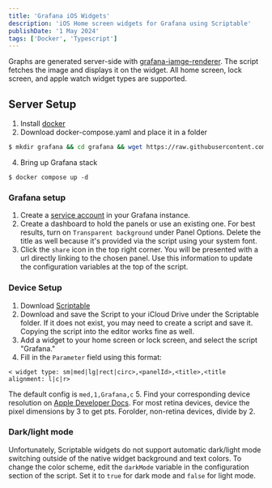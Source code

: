 ```yaml
---
title: 'Grafana iOS Widgets'
description: 'iOS Home screen widgets for Grafana using Scriptable'
publishDate: '1 May 2024'
tags: ['Docker', 'Typescript']
---
```


Graphs are generated server-side with [grafana-iamge-renderer](https://github.com/grafana/grafana-image-renderer). The script fetches the image and displays it on the widget. All home screen, lock screen, and apple watch widget types are supported.

## Server Setup

1. Install [docker](https://docs.docker.com/engine/install/)
2. Download docker-compose.yaml and place it in a folder

```bash
$ mkdir grafana && cd grafana && wget https://raw.githubusercontent.com/michaelpayne02/grafana-ios-widget/main/docker-compose.yaml
```

4. Bring up Grafana stack

```
$ docker compose up -d
```

### Grafana setup

1. Create a [service account](https://grafana.com/docs/grafana/latest/administration/service-accounts/) in your Grafana instance.
2. Create a dashboard to hold the panels or use an existing one. For best results, turn on `Transparent background` under Panel Options. Delete the title as well because it's provided via the script using your system font.
3. Click the `share` icon in the top right corner. You will be presented with a url directly linking to the chosen panel. Use this information to update the configuration variables at the top of the script.

### Device Setup

1. Download [Scriptable](https://apps.apple.com/us/app/scriptable/id1405459188?uo=4)
2. Download and save the Script to your iCloud Drive under the Scriptable folder. If it does not exist, you may need to create a script and save it. Copying the script into the editor works fine as well.
3. Add a widget to your home screen or lock screen, and select the script "Grafana."
4. Fill in the `Parameter` field using this format:

```
< widget type: sm|med|lg|rect|circ>,<panelId>,<title>,<title alignment: l|c|r>
```

The default config is `med,1,Grafana,c` 5. Find your corresponding device resolution on [Apple Developer Docs](https://developer.apple.com/design/human-interface-guidelines/widgets#Specifications). For most retina devices, device the pixel dimensions by 3 to get pts. Forolder, non-retina devices, divide by 2.

### Dark/light mode

Unfortunately, Scriptable widgets do not support automatic dark/light mode switching outside of the native widget background and text colors. To change the color scheme, edit the `darkMode` variable in the configuration section of the script. Set it to `true` for dark mode and `false` for light mode.
